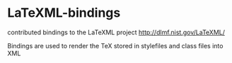 LaTeXML-bindings
================

contributed bindings to the LaTeXML project
http://dlmf.nist.gov/LaTeXML/

Bindings are used to render the TeX stored in stylefiles and class files into XML 
